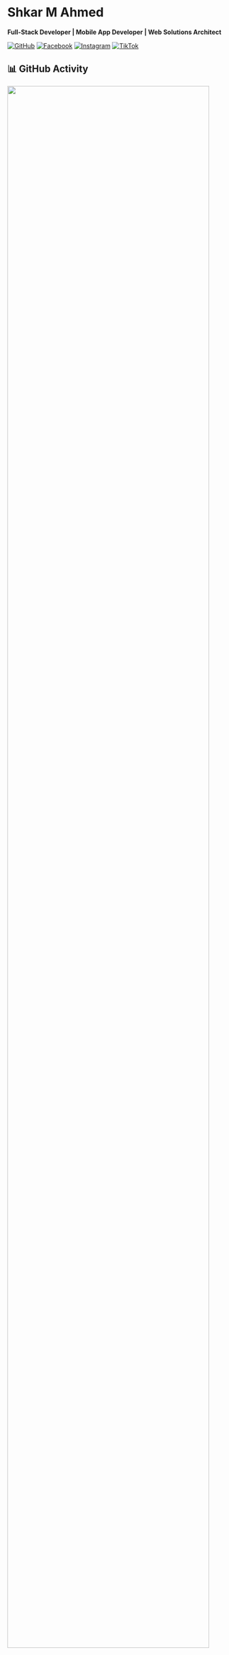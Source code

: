 # Shkar M Ahmed
**Full-Stack Developer | Mobile App Developer | Web Solutions Architect** 

[![GitHub](https://img.shields.io/badge/GitHub-Follow-6366f1?style=flat-square&logo=github&logoColor=f8fafc&labelColor=1e293b)](https://github.com/Shkar-M-Ahmed)
[![Facebook](https://img.shields.io/badge/Facebook-Follow-1877F2?style=flat-square&logo=facebook&logoColor=f8fafc&labelColor=1e293b)][facebook-url]
[![Instagram](https://img.shields.io/badge/Instagram-Follow-E4405F?style=flat-square&logo=instagram&logoColor=f8fafc&labelColor=1e293b)][instagram-url]
[![TikTok](https://img.shields.io/badge/TikTok-Follow-000000?style=flat-square&logo=tiktok&logoColor=f8fafc&labelColor=1e293b)][tiktok-url]

## 📊 GitHub Activity 

  <a href="https://github.com/Ashutosh00710/github-readme-activity-graph">
    <img src="https://github-readme-activity-graph.vercel.app/graph?username=Shkar-M-Ahmed&bg_color=0f172a&color=f8fafc&line=6366f1&point=10b981&area=true&hide_border=true&custom_title=Contribution%20Graph" width="95%" />
  </a>
</div> 

## 🛠️ Technical Expertise 

### **Frontend Development**
![React](https://img.shields.io/badge/React-61DAFB?style=flat-square&logo=react&logoColor=black)
![HTML5](https://img.shields.io/badge/HTML5-E34F26?style=flat-square&logo=html5&logoColor=white)
![CSS3](https://img.shields.io/badge/CSS3-1572B6?style=flat-square&logo=css3&logoColor=white)
![JavaScript](https://img.shields.io/badge/JavaScript-F7DF1E?style=flat-square&logo=javascript&logoColor=black)
![jQuery](https://img.shields.io/badge/jQuery-0769AD?style=flat-square&logo=jquery&logoColor=white)
![Bootstrap](https://img.shields.io/badge/Bootstrap-7952B3?style=flat-square&logo=bootstrap&logoColor=white)
![Dart](https://img.shields.io/badge/Dart-0175C2?style=flat-square&logo=dart&logoColor=white)
![Python](https://img.shields.io/badge/Python-3776AB?style=flat-square&logo=python&logoColor=white)
![Next.js](https://img.shields.io/badge/Next.js-000000?style=flat-square&logo=nextdotjs&logoColor=white)

### **Backend Development**
![Node.js](https://img.shields.io/badge/Node.js-339933?style=flat-square&logo=nodedotjs&logoColor=white)
![Express.js](https://img.shields.io/badge/Express.js-000000?style=flat-square&logo=express&logoColor=white)
![REST API](https://img.shields.io/badge/REST_API-FF6C37?style=flat-square&logo=json&logoColor=white)
![JSON](https://img.shields.io/badge/JSON-000000?style=flat-square&logo=json&logoColor=white)
![MongoDB](https://img.shields.io/badge/MongoDB-47A248?style=flat-square&logo=mongodb&logoColor=white)
![SQLite](https://img.shields.io/badge/SQLite-003B57?style=flat-square&logo=sqlite&logoColor=white)
![OAuth](https://img.shields.io/badge/OAuth-000000?style=flat-square&logo=oauth&logoColor=white)
![Auth0](https://img.shields.io/badge/Auth0-EB5424?style=flat-square&logo=auth0&logoColor=white)

### **Deployment & Hosting** 
![Netlify](https://img.shields.io/badge/Netlify-00C7B7?style=flat-square&logo=netlify&logoColor=white)
![Render](https://img.shields.io/badge/Render-46E3B7?style=flat-square&logo=render&logoColor=white)
![Contabo](https://img.shields.io/badge/Contabo-003580?style=flat-square&logo=contabo&logoColor=white)
![Vercel](https://img.shields.io/badge/Vercel-000000?style=flat-square&logo=vercel&logoColor=white)


## 💼 What I Bring to the Table

<div align="left">

| 🛠️ **Technical Skills**  |  💡 **Problem-Solving**  |  👥 **Collaboration**  |  📈 **Growth Mindset**  |
| :--- | :--- | :--- | :--- |
| Modern frameworks | Analytical approach | Team communication | Continuous learning |
| Responsive design | Creative solutions | Agile methodology | Adapting to trends |
| Performance optimization | Efficient debugging | Code reviews | Skill development |

</div>

 — Shkar M Ahmed

[facebook-url]: https://facebook.com/shkarhawrami.121121
[instagram-url]: https://instagram.com/shkar.hawrami
[tiktok-url]: https://www.tiktok.com/@shkar_35
